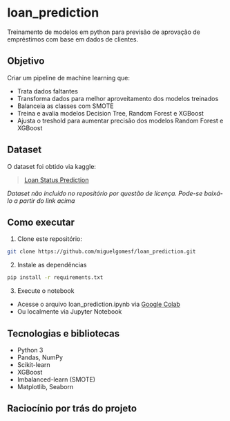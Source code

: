 # loan_prediction
Treinamento de modelos em python para previsão de aprovação de empréstimos com base em dados de clientes.

## Objetivo

Criar um pipeline de machine learning que:

- Trata dados faltantes
- Transforma dados para melhor aproveitamento dos modelos treinados
- Balanceia as classes com SMOTE
- Treina e avalia modelos Decision Tree, Random Forest e XGBoost
- Ajusta o treshold para aumentar precisão dos modelos Random Forest e XGBoost

## Dataset

O dataset foi obtido via kaggle:

> [Loan Status Prediction](https://www.kaggle.com/datasets/bhavikjikadara/loan-status-prediction/data)

*Dataset não incluido no repositório por questão de licença. Pode-se baixá-lo a partir do link acima*

## Como executar

1. Clone este repositório:
```bash
git clone https://github.com/miguelgomesf/loan_prediction.git
```
2. Instale as dependências
```bash
pip install -r requirements.txt
```
3. Execute o notebook
- Acesse o arquivo loan_prediction.ipynb via [Google Colab](https://colab.research.google.com/drive/1awOHU-io4M6RRyZvQBjzfINfpn7p7e7Y?usp=sharing)
- Ou localmente via Jupyter Notebook

## Tecnologias e bibliotecas
- Python 3
- Pandas, NumPy
- Scikit-learn
- XGBoost
- Imbalanced-learn (SMOTE)
- Matplotlib, Seaborn

## Raciocínio por trás do projeto
